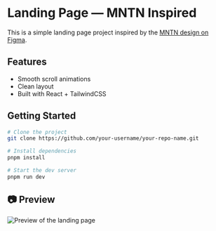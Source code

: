 # Landing Page — MNTN Inspired

This is a simple landing page project inspired by the [MNTN design on Figma](https://www.figma.com/design/QUezKwPN7yMxoZZneNVWex/MNTN---Landing-Page--Community-?node-id=11-156&t=j10BzoykQYWlsoFW-1).

## Features

- Smooth scroll animations
- Clean layout
- Built with React + TailwindCSS

## Getting Started

```bash
# Clone the project
git clone https://github.com/your-username/your-repo-name.git

# Install dependencies
pnpm install

# Start the dev server
pnpm run dev
```
## 📷 Preview

![Preview of the landing page](./page.png)
